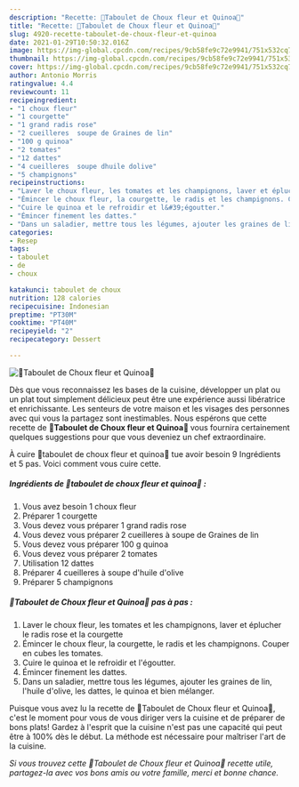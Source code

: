 ```yaml
---
description: "Recette: 🌿Taboulet de Choux fleur et Quinoa🌿"
title: "Recette: 🌿Taboulet de Choux fleur et Quinoa🌿"
slug: 4920-recette-taboulet-de-choux-fleur-et-quinoa
date: 2021-01-29T10:50:32.016Z
image: https://img-global.cpcdn.com/recipes/9cb58fe9c72e9941/751x532cq70/🌿taboulet-de-choux-fleur-et-quinoa🌿-photo-principale-de-la-recette.jpg
thumbnail: https://img-global.cpcdn.com/recipes/9cb58fe9c72e9941/751x532cq70/🌿taboulet-de-choux-fleur-et-quinoa🌿-photo-principale-de-la-recette.jpg
cover: https://img-global.cpcdn.com/recipes/9cb58fe9c72e9941/751x532cq70/🌿taboulet-de-choux-fleur-et-quinoa🌿-photo-principale-de-la-recette.jpg
author: Antonio Morris
ratingvalue: 4.4
reviewcount: 11
recipeingredient:
- "1 choux fleur"
- "1 courgette"
- "1 grand radis rose"
- "2 cueilleres  soupe de Graines de lin"
- "100 g quinoa"
- "2 tomates"
- "12 dattes"
- "4 cueilleres  soupe dhuile dolive"
- "5 champignons"
recipeinstructions:
- "Laver le choux fleur, les tomates et les champignons, laver et éplucher le radis rose et la courgette"
- "Émincer le choux fleur, la courgette, le radis et les champignons. Couper en cubes les tomates."
- "Cuire le quinoa et le refroidir et l&#39;égoutter."
- "Émincer finement les dattes."
- "Dans un saladier, mettre tous les légumes, ajouter les graines de lin, l&#39;huile d&#39;olive, les dattes, le quinoa et bien mélanger."
categories:
- Resep
tags:
- taboulet
- de
- choux

katakunci: taboulet de choux 
nutrition: 128 calories
recipecuisine: Indonesian
preptime: "PT30M"
cooktime: "PT40M"
recipeyield: "2"
recipecategory: Dessert

---
```



![🌿Taboulet de Choux fleur et Quinoa🌿](https://img-global.cpcdn.com/recipes/9cb58fe9c72e9941/751x532cq70/🌿taboulet-de-choux-fleur-et-quinoa🌿-photo-principale-de-la-recette.jpg)

Dès que vous reconnaissez les bases de la cuisine, développer un plat ou un plat tout simplement délicieux peut être une expérience aussi libératrice et enrichissante. Les senteurs de votre maison et les visages des personnes avec qui vous la partagez sont inestimables. Nous espérons que cette recette de <strong> 🌿Taboulet de Choux fleur et Quinoa🌿 </strong> vous fournira certainement quelques suggestions pour que vous deveniez un chef extraordinaire.

<!--inarticleads1-->

À cuire 🌿taboulet de choux fleur et quinoa🌿 tue avoir besoin 9 Ingrédients et 5 pas. Voici comment vous cuire cette.

##### Ingrédients de 🌿taboulet de choux fleur et quinoa🌿 :

1. Vous avez besoin 1 choux fleur
1. Préparer 1 courgette
1. Vous devez vous préparer 1 grand radis rose
1. Vous devez vous préparer 2 cueilleres à soupe de Graines de lin
1. Vous devez vous préparer 100 g quinoa
1. Vous devez vous préparer 2 tomates
1. Utilisation 12 dattes
1. Préparer 4 cueilleres à soupe d&#39;huile d&#39;olive
1. Préparer 5 champignons




<!--inarticleads2-->

##### 🌿Taboulet de Choux fleur et Quinoa🌿 pas à pas :

1. Laver le choux fleur, les tomates et les champignons, laver et éplucher le radis rose et la courgette
1. Émincer le choux fleur, la courgette, le radis et les champignons. Couper en cubes les tomates.
1. Cuire le quinoa et le refroidir et l&#39;égoutter.
1. Émincer finement les dattes.
1. Dans un saladier, mettre tous les légumes, ajouter les graines de lin, l&#39;huile d&#39;olive, les dattes, le quinoa et bien mélanger.




<!--inarticleads1-->

<p>
Puisque vous avez lu la recette de 🌿Taboulet de Choux fleur et Quinoa🌿, c'est le moment pour vous de vous diriger vers la cuisine et de préparer de bons plats! Gardez à l'esprit que la cuisine n'est pas une capacité qui peut être à 100% dès le début. La méthode est nécessaire pour maîtriser l'art de la cuisine.
</p>

<p>
<i>Si vous trouvez cette 🌿Taboulet de Choux fleur et Quinoa🌿 recette utile, partagez-la avec vos bons amis ou votre famille, merci et bonne chance.</i>
</p>
